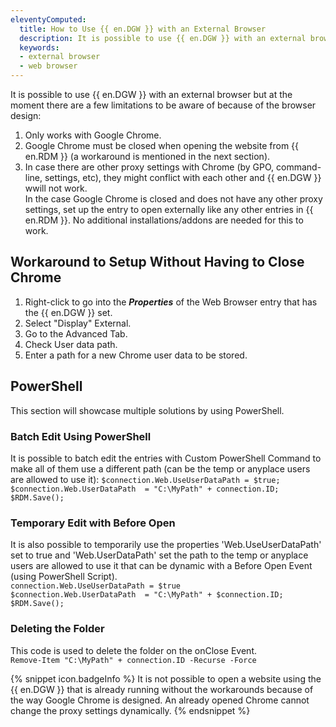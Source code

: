 ```yaml
---
eleventyComputed:
  title: How to Use {{ en.DGW }} with an External Browser
  description: It is possible to use {{ en.DGW }} with an external browser but at the moment there are a few limitations to be aware of because of the browser design
  keywords:
  - external browser
  - web browser
---
```


It is possible to use {{ en.DGW }} with an external browser but at the moment there are a few limitations to be aware of because of the browser design:
1. Only works with Google Chrome.
1. Google Chrome must be closed when opening the website from {{ en.RDM }} (a workaround is mentioned in the next section).
1. In case there are other proxy settings with Chrome (by GPO, command-line, settings, etc), they might conflict with each other and {{ en.DGW }} wwill not work.  
In the case Google Chrome is closed and does not have any other proxy settings, set up the entry to open externally like any other entries in {{ en.RDM }}. No additional installations/addons are needed for this to work.

## Workaround to Setup Without Having to Close Chrome
1. Right-click to go into the ***Properties*** of the Web Browser entry that has the {{ en.DGW }} set.
1. Select  "Display" External.
1. Go to the Advanced Tab.
1. Check User data path.
1. Enter a path for a new Chrome user data to be stored.

## PowerShell
This section will showcase multiple solutions by using PowerShell.

### Batch Edit Using PowerShell
It is possible to batch edit the entries with Custom PowerShell Command to make all of them use a different path (can be the temp or anyplace users are allowed to use it):
`$connection.Web.UseUserDataPath = $true;`  
`$connection.Web.UserDataPath  = "C:\MyPath" + connection.ID;`  
`$RDM.Save();`
### Temporary Edit with Before Open
It is also possible to temporarily use the properties 'Web.UseUserDataPath' set to true and 'Web.UserDataPath' set the path to the temp or anyplace users are allowed to use it that can be dynamic with a Before Open Event (using PowerShell Script).  
`connection.Web.UseUserDataPath = $true`  
`$connection.Web.UserDataPath  = "C:\MyPath" + $connection.ID;`  
`$RDM.Save();`
### Deleting the Folder
This code is used to delete the folder on the onClose Event.  
`Remove-Item "C:\MyPath" + connection.ID -Recurse -Force`  

{% snippet icon.badgeInfo %}
It is not possible to open a website using the {{ en.DGW }} that is already running without the workarounds because of the way Google Chrome is designed. An already opened Chrome cannot change the proxy settings dynamically.
{% endsnippet %}
